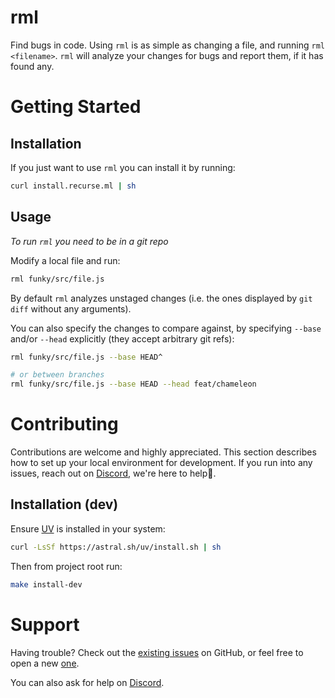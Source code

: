 # rml

Find bugs in code.
Using `rml` is as simple as changing a file, and running `rml <filename>`.
`rml` will analyze your changes for bugs and report them, if it has found any.


# Getting Started

## Installation

If you just want to use `rml` you can install it by running: 

```bash
curl install.recurse.ml | sh
```

## Usage

_To run `rml` you need to be in a git repo_

Modify a local file and run:

```bash
rml funky/src/file.js
```

By default `rml` analyzes unstaged changes (i.e. the ones displayed by `git diff` without any arguments).

You can also specify the changes to compare against, by specifying `--base` and/or `--head` explicitly (they accept arbitrary git refs):

```bash
rml funky/src/file.js --base HEAD^

# or between branches
rml funky/src/file.js --base HEAD --head feat/chameleon
```

# Contributing

Contributions are welcome and highly appreciated.
This section describes how to set up your local environment for development.
If you run into any issues, reach out on [Discord](https://discord.gg/DHrYe75W), we're here to help🫡.

## Installation (dev)

Ensure [UV](https://github.com/astral-sh/uv?tab=readme-ov-file#installation) is installed in your system:

```bash
curl -LsSf https://astral.sh/uv/install.sh | sh
```

Then from project root run:

```bash
make install-dev
```

# Support

Having trouble? Check out the [existing issues](https://github.com/recurse-ml/rml/issues/) on GitHub, or feel free to open a new [one](https://github.com/recurse-ml/rml/issues/new/).

You can also ask for help on [Discord](https://discord.gg/DHrYe75W).
